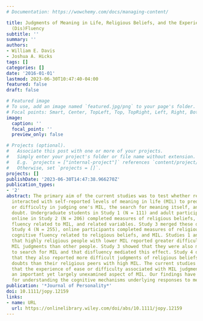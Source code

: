 ```yaml
---
# Documentation: https://wowchemy.com/docs/managing-content/

title: Judgments of Meaning in Life, Religious Beliefs, and the Experience of Cognitive
  (Dis)Fluency
subtitle: ''
summary: ''
authors:
- William E. Davis
- Joshua A. Hicks
tags: []
categories: []
date: '2016-01-01'
lastmod: 2023-06-30T10:47:40-04:00
featured: false
draft: false

# Featured image
# To use, add an image named `featured.jpg/png` to your page's folder.
# Focal points: Smart, Center, TopLeft, Top, TopRight, Left, Right, BottomLeft, Bottom, BottomRight.
image:
  caption: ''
  focal_point: ''
  preview_only: false

# Projects (optional).
#   Associate this post with one or more of your projects.
#   Simply enter your project's folder or file name without extension.
#   E.g. `projects = ["internal-project"]` references `content/project/deep-learning/index.md`.
#   Otherwise, set `projects = []`.
projects: []
publishDate: '2023-06-30T14:47:38.966270Z'
publication_types:
- '2'
abstract: The primary aim of the current studies was to test whether religiousness
  interacted with self-reported levels of meaning in life (MIL) to predict the ease
  or difficulty in judging one's MIL, the search for meaning itself, and religious
  doubt. Undergraduate students in Study 1 (N = 111) and adult participants recruited
  online in Study 2 (N = 206) completed measures of religious beliefs, MIL, cognitive
  fluency related to MIL, and related variables. Study 3 merged these data sets. In
  Study 4 (N = 255), online participants completed measures of religious beliefs,
  cognitive fluency related to religious beliefs, and MIL. Studies 1 and 2 showed
  that highly religious people with lower MIL reported greater difficulty making their
  MIL judgments than other people. Study 3 showed that they were also more likely
  to search for MIL and that disfluency mediated this effect. Study 4 demonstrated
  that they also reported more difficult judgments of religious beliefs and more religious
  doubts than their religious peers with high MIL. The current studies demonstrate
  that the experience of ease or difficulty associated with MIL judgments represents
  an important yet largely unexamined aspect of MIL. Our findings have implications
  for understanding the cognitive mechanisms underlying responses to meaning threats.
publication: '*Journal of Personality*'
doi: 10.1111/jopy.12159
links:
- name: URL
  url: https://onlinelibrary.wiley.com/doi/abs/10.1111/jopy.12159
---
```

